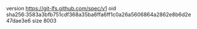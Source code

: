 version https://git-lfs.github.com/spec/v1
oid sha256:3583a3bfb751cdf368a35ba6ffa6ff1c0a26a5606864a2862e8b6d2e47dae3e6
size 8003
